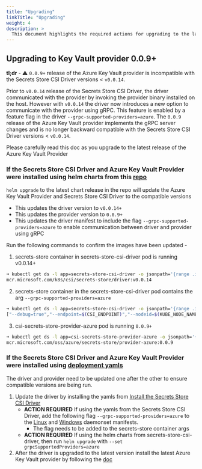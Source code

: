 ```yaml
---
title: "Upgrading"
linkTitle: "Upgrading"
weight: 4
description: >
  This document highlights the required actions for upgrading to the latest release
---
```


## Upgrading to Key Vault provider 0.0.9+

**tl;dr** - :warning: `0.0.9+` release of the Azure Key Vault provider is incompatible with the Secrets Store CSI Driver versions < `v0.0.14`.

Prior to `v0.0.14` release of the Secrets Store CSI Driver, the driver communicated with the provider by invoking the provider binary installed on the host. However with `v0.0.14` the driver now introduces a new option to communicate with the provider using gRPC. This feature is enabled by a feature flag in the driver `--grpc-supported-providers=azure`. The `0.0.9` release of the Azure Key Vault provider implements the gRPC server changes and is no longer backward compatible with the Secrets Store CSI Driver versions < `v0.0.14`.

Please carefully read this doc as you upgrade to the latest release of the Azure Key Vault Provider


### If the Secrets Store CSI Driver and Azure Key Vault Provider were installed using helm charts from this [repo](../charts/csi-secrets-store-provider-azure/README.md)

`helm upgrade` to the latest chart release in the repo will update the Azure Key Vault Provider and Secrets Store CSI Driver to the compatible versions

- This updates the driver version to `v0.0.14+`
- This updates the provider version to `0.0.9+`
- This updates the driver manifest to include the flag `--grpc-supported-providers=azure` to enable communication between driver and provider using gRPC

Run the following commands to confirm the images have been updated -

1. secrets-store container in secrets-store-csi-driver pod is running v0.0.14+

```bash
➜ kubectl get ds -l app=secrets-store-csi-driver -o jsonpath='{range .items[*]}{.spec.template.spec.containers[1].image}{"\n"}'
mcr.microsoft.com/k8s/csi/secrets-store/driver:v0.0.14
```

2. secrets-store container in the secrets-store-csi-driver pod contains the arg `--grpc-supported-providers=azure`

```bash
➜ kubectl get ds -l app=secrets-store-csi-driver -o jsonpath='{range .items[*]}{.spec.template.spec.containers[1].args}{"\n"}'
["--debug=true","--endpoint=$(CSI_ENDPOINT)","--nodeid=$(KUBE_NODE_NAME)","--provider-volume=/etc/kubernetes/secrets-store-csi-providers","--grpc-supported-providers=azure","--metrics-addr=:8080"]
```

3. csi-secrets-store-provider-azure pod is running `0.0.9+`

```bash
➜ kubectl get ds -l app=csi-secrets-store-provider-azure -o jsonpath='{range .items[*]}{.spec.template.spec.containers[0].image}{"\n"}'
mcr.microsoft.com/oss/azure/secrets-store/provider-azure:0.0.9
```

### If the Secrets Store CSI Driver and Azure Key Vault Provider were installed using [deployment yamls](install-yamls.md)

The driver and provider need to be updated one after the other to ensure compatible versions are being run.

1. Update the driver by installing the yamls from [Install the Secrets Store CSI Driver](https://github.com/kubernetes-sigs/secrets-store-csi-driver#install-the-secrets-store-csi-driver)
     - **ACTION REQUIRED** If using the yamls from the Secrets Store CSI Driver, add the following flag `--grpc-supported-providers=azure` to the [Linux](https://github.com/kubernetes-sigs/secrets-store-csi-driver/blob/master/deploy/secrets-store-csi-driver.yaml) and [Windows](https://github.com/kubernetes-sigs/secrets-store-csi-driver/blob/master/deploy/secrets-store-csi-driver-windows.yaml) daemonset manifests.
       - The flag needs to be added to the secrets-store container args
     - **ACTION REQUIRED** If using the helm charts from secrets-store-csi-driver, then run `helm upgrade` with `--set grpcSupportedProviders=azure`
2. After the driver is upgraded to the latest version install the latest Azure Key Vault provider by following the [doc](install-yamls.md)
